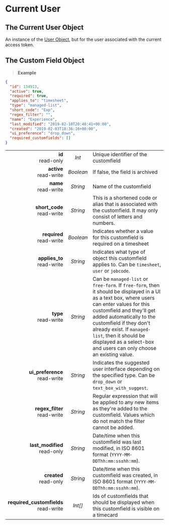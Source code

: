 # Current User

## The Current User Object
An instance of the [User Object](#the-user-object), but for the user associated with the current access token.

## The Custom Field Object

> **Example**

```json
{
  "id": 134913,
  "active": true,
  "required": true,
  "applies_to": "timesheet",
  "type": "managed-list",
  "short_code": "Exp",
  "regex_filter": "",
  "name": "Experience",
  "last_modified": "2019-02-10T20:40:41+00:00",
  "created": "2019-02-03T18:36:16+00:00",
  "ui_preference": "drop_down",
  "required_customfields": []
}
```

|                |             |             |
| -------------: | :---------: | ----------- |
| **id**<br/>read-only | _Int_ | Unique identifier of the customfield |
| **active**<br/>read-write | _Boolean_ | If false, the field is archived |
| **name**<br/>read-write | _String_ | Name of the customfield |
| **short_code**<br/>read-write | _String_ | This is a shortened code or alias that is associated with the customfield. It may only consist of letters and numbers. |
| **required**<br/>read-write | _Boolean_ | Indicates whether a value for this customfield is required on a timesheet |
| **applies_to**<br/>read-write | _String_ | Indicates what type of object this customfield applies to. Can be `timesheet`, `user` or `jobcode`. |
| **type**<br/>read-write | _String_ | Can be `managed-list` or `free-form`. If `free-form`, then it should be displayed in a UI as a text box, where users can enter values for this customfield and they'll get added automatically to the customfield if they don't already exist. If `managed-list`, then it should be displayed as a select-box and users can only choose an existing value. |
| **ui_preference**<br/>read-write | _String_ | Indicates the suggested user interface depending on the specified type.  Can be `drop_down` or `text_box_with_suggest`. |
| **regex_filter**<br/>read-write | _String_ | Regular expression that will be applied to any new items as they're added to the customfield. Values which do not match the filter cannot be added. |
| **last_modified**<br/>read-only | _String_ | Date/time when this customfield was last modified, in ISO 8601 format (`YYYY-MM-DDThh:mm:ss±hh:mm`). |
| **created**<br/>read-only | _String_ | Date/time when this customfield was created, in ISO 8601 format (`YYYY-MM-DDThh:mm:ss±hh:mm`). |
| **required_customfields**<br/>read-write | _Int[]_ | Ids of customfields that should be displayed when this customfield is visible on a timecard |

